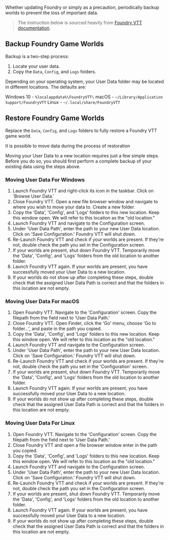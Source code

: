 Whether updating Foundry or simply as a precaution, periodically backup worlds to prevent the loss of important data.

> The instruction below is sourced heavily from [Foundry VTT documentation](https://foundryvtt.com/article/user-data-backup/).

## Backup Foundry Game Worlds

Backup is a two-step process:

1. Locate your user data.
2. Copy the `Data`, `Config`, and `Logs` folders.

Depending on your operating system, your User Data folder may be located in different locations. The defaults are:

Windows 10 - `%localappdata%\FoundryVTT\`
macOS - `~/Library/Application Support/FoundryVTT`
Linux - `~/.local/share/FoundryVTT`


## Restore Foundry Game Worlds

Replace the `Data`, `Config`, and `Logs` folders to fully restore a Foundry VTT game world. 

It is possible to move data during the process of restoration 

Moving your User Data to a new location requires just a few simple steps. Before you do so, you should first perform a complete backup of your existing data using the steps above.


### Moving User Data For Windows

1. Launch Foundry VTT and right-click its icon in the taskbar. Click on 'Browse User Data.'
2. Close Foundry VTT. Open a new file browser window and navigate to where you wish to move your data to. Create a new folder.
3. Copy the 'Data', 'Config', and 'Logs' folders to this new location. Keep this window open. We will refer to this location as the "old location."
4. Launch Foundry VTT and navigate to the Configuration screen.
5. Under 'User Data Path', enter the path to your new User Data location. Click on 'Save Configuration.' Foundry VTT will shut down.
6. Re-Launch Foundry VTT and check if your worlds are present. If they're not, double check the path you set in the Configuration screen.
7. If your worlds are present, shut down Foundry VTT. Temporarily move the 'Data', 'Config', and 'Logs' folders from the old location to another folder.
8. Launch Foundry VTT again. If your worlds are present, you have successfully moved your User Data to a new location.
9. If your worlds do not show up after completing these steps, double check that the assigned User Data Path is correct and that the folders in this location are not empty.


### Moving User Data For macOS

1. Open Foundry VTT. Navigate to the 'Configuration' screen. Copy the filepath from the field next to 'User Data Path.'
2. Close Foundry VTT. Open Finder, click the 'Go' menu, choose 'Go to folder...', and paste in the path you copied.
3. Copy the 'Data', 'Config', and 'Logs' folders to this new location. Keep this window open. We will refer to this location as the "old location."
4. Launch Foundry VTT and navigate to the Configuration screen.
5. Under 'User Data Path', enter the path to your new User Data location. Click on 'Save Configuration.' Foundry VTT will shut down.
6. Re-Launch Foundry VTT and check if your worlds are present. If they're not, double check the path you set in the 'Configuration' screen.
7. If your worlds are present, shut down Foundry VTT. Temporarily move the 'Data', 'Config', and 'Logs' folders from the old location to another folder.
8. Launch Foundry VTT again. If your worlds are present, you have successfully moved your User Data to a new location.
9. If your worlds do not show up after completing these steps, double check that the assigned User Data Path is correct and that the folders in this location are not empty.


### Moving User Data For Linux

1. Open Foundry VTT. Navigate to the 'Configuration' screen. Copy the filepath from the field next to 'User Data Path.'
2. Close Foundry VTT and open a file browser window enter in the path you copied.
3. Copy the 'Data', 'Config', and 'Logs' folders to this new location. Keep this window open. We will refer to this location as the "old location."
4. Launch Foundry VTT and navigate to the Configuration screen.
5. Under 'User Data Path', enter the path to your new User Data location. Click on 'Save Configuration.' Foundry VTT will shut down.
6. Re-Launch Foundry VTT and check if your worlds are present. If they're not, double check the path you set in the Configuration screen.
7. If your worlds are present, shut down Foundry VTT. Temporarily move the 'Data', 'Config', and 'Logs' folders from the old location to another folder.
8. Launch Foundry VTT again. If your worlds are present, you have successfully moved your User Data to a new location.
9. If your worlds do not show up after completing these steps, double check that the assigned User Data Path is correct and that the folders in this location are not empty.
